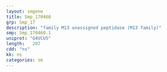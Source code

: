 ```yaml
---
layout: smgene
title: Smp_170460
grp: Smp_17
description: "family M13 unassigned peptidase (M13 family)"
smp: Smp_170460.1
uniprot: "G4VCU5"
length:   207
cdd: "ns"
kk: ns
categories: sm
---
```

